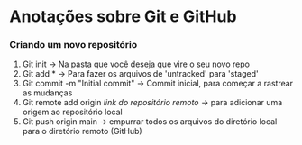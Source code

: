 # Anotações sobre Git e GitHub
### Criando um novo repositório

1. Git init -> Na pasta que você deseja que vire o seu novo repo
2. Git add * -> Para fazer os arquivos de 'untracked' para 'staged' 
3. Git commit -m "Initial commit" -> Commit inicial, para começar a rastrear as mudanças
4. Git remote add origin _link do repositório remoto_ -> para adicionar uma origem ao repositório local
5. Git push origin main -> empurrar todos os arquivos do diretório local para o diretório remoto (GitHub)

